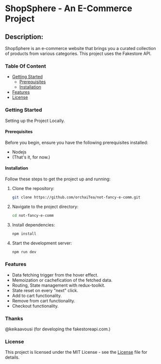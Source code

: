 # ShopSphere - An E-Commerce Project

## Description:

ShopSphere is an e-commerce website that brings you a curated collection of products from various categories. This project uses the Fakestore API.

### Table Of Content

- [Getting Started](#getting-started)
  - [Prerequisites](#prerequisites)
  - [Installation](#installation)
- [Features](#features)
- [License](#license)

### Getting Started

Setting up the Project Locally.

#### Prerequisites

Before you begin, ensure you have the following prerequisites installed:

- Nodejs
- \(That's it, for now.\)

#### Installation

Follow these steps to get the project up and running:

1. Clone the repository:
   ```bash
   git clone https://github.com/orchaiTea/not-fancy-e-comm.git
   ```
2. Navigate to the project directory:
   ```bash
   cd not-fancy-e-comm
   ```
3. Install dependencies:
   ```bash
   npm install
   ```
4. Start the development server:
   ```bash
   npm run dev
   ```

### Features

- Data fetching trigger from the hover effect.
- Memoization or cachefication of the fetched data.
- Routing, State management with redux-toolkit.
- State reset on every "next" click.
- Add to cart functionality.
- Remove from cart functionality.
- Checkout functionality.

### Thanks

@keikaavousi \(for developing the fakestoreapi.com.\)

### License

This project is licensed under the MIT License - see the [License](https://github.com/orchaiTea/not-fancy-e-comm/blob/master/LICENSE.md) file for details.
